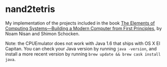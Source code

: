 # nand2tetris

My implementation of the projects included in the book [The Elements of Computing Systems—Building a Modern Computer from First Principles](http://www.nand2tetris.org), by Noam Nisan and Shimon Schocken.

Note: the CPUEmulator does not work with Java 1.6 that ships with OS X El Capitan. You can check your Java version by running `java -version`, and install a more recent version by running `brew update && brew cask install java`.
